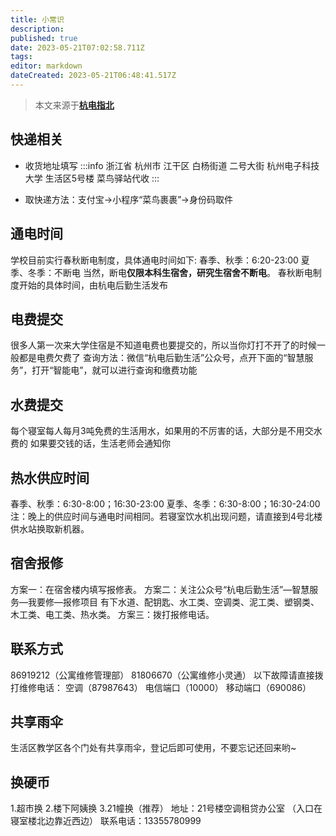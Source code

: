 ```yaml
---
title: 小常识
description:
published: true
date: 2023-05-21T07:02:58.711Z
tags:
editor: markdown
dateCreated: 2023-05-21T06:48:41.517Z
---
```


> 本文来源于[**杭电指北**](https://www.yuque.com/hduer/guide)

## 快递相关

- 收货地址填写
  :::info
  浙江省 杭州市 江干区 白杨街道 二号大街 杭州电子科技大学 生活区5号楼 菜鸟驿站代收
  :::

- 取快递方法：支付宝->小程序“菜鸟裹裹”->身份码取件

## 通电时间

学校目前实行春秋断电制度，具体通电时间如下:
春季、秋季：6:20-23:00
夏季、冬季：不断电
当然，断电**仅限本科生宿舍，研究生宿舍不断电**。
春秋断电制度开始的具体时间，由杭电后勤生活发布

## 电费提交

很多人第一次来大学住宿是不知道电费也要提交的，所以当你灯打不开了的时候一般都是电费欠费了
查询方法：微信“杭电后勤生活”公众号，点开下面的“智慧服务”，打开“智能电”，就可以进行查询和缴费功能

## 水费提交

每个寝室每人每月3吨免费的生活用水，如果用的不厉害的话，大部分是不用交水费的
如果要交钱的话，生活老师会通知你

## 热水供应时间

春季、秋季：6:30-8:00；16:30-23:00
夏季、冬季：6:30-8:00；16:30-24:00
注：晚上的供应时间与通电时间相同。若寝室饮水机出现问题，请直接到4号北楼供水站换取新机器。

## 宿舍报修

方案一：在宿舍楼内填写报修表。
方案二：关注公众号“杭电后勤生活”—智慧服务—我要修—报修项目 有下水道、配钥匙、水工类、空调类、泥工类、塑钢类、木工类、电工类、热水类。
方案三：拨打报修电话。

## 联系方式

86919212（公寓维修管理部）
81806670（公寓维修小灵通）
以下故障请直接拨打维修电话：
空调（87987643）
电信端口（10000）
移动端口（690086）

## 共享雨伞

生活区教学区各个门处有共享雨伞，登记后即可使用，不要忘记还回来哟~

## 换硬币

1.超市换
2.楼下阿姨换
3.21幢换（推荐）
地址：21号楼空调租贷办公室
（入口在寝室楼北边靠近西边）
联系电话：13355780999


